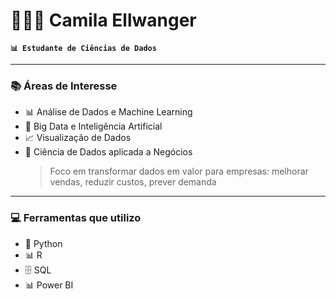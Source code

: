 # 👩🏻‍💻 Camila Ellwanger

**`📊 Estudante de Ciências de Dados`**


---

### 📚 Áreas de Interesse

- 📊 Análise de Dados e Machine Learning  
- 📡 Big Data e Inteligência Artificial  
- 📈 Visualização de Dados  
- 💼 Ciência de Dados aplicada a Negócios  
   > Foco em transformar dados em valor para empresas: melhorar vendas, reduzir custos, prever demanda

---

### 💻 Ferramentas que utilizo

- 🐍 Python  
- 📊 R  
- 🗄️ SQL  
- 📊 Power BI

<!-- Stats aqui continuam iguais -->

